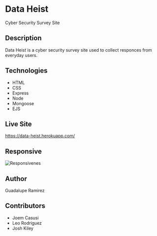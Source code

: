 # Data Heist
Cyber Security Survey Site
## Description
Data Heist is a cyber security survey site used to collect responces from everyday users.

## Technologies
* HTML
* CSS
* Express
* Node
* Mongoose
* EJS

## Live Site
https://data-heist.herokuapp.com/

## Responsive
![Responsivenes](images/responsive)

## Author
Guadalupe Ramirez

## Contributors
* Joem Casusi
* Leo Rodriguez
* Josh Kiley

